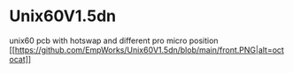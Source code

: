 # Unix60V1.5dn
unix60 pcb with hotswap and different pro micro position 
[[https://github.com/EmpWorks/Unix60V1.5dn/blob/main/front.PNG|alt=octocat]]

